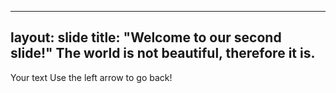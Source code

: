 
---
layout: slide
title: "Welcome to our second slide!"
**The world is not beautiful, therefore it is.**
---
Your text
Use the left arrow to go back!
